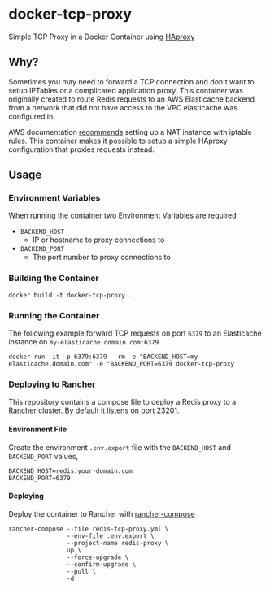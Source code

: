 # docker-tcp-proxy
Simple TCP Proxy in a Docker Container using [HAproxy](http://www.haproxy.org/)

## Why?
Sometimes you may need to forward a TCP connection and don't want to setup IPTables or a complicated application proxy. This container was originally created to route Redis requests to an AWS Elasticache backend from a network that did not have access to the VPC elasticache was configured in.

AWS documentation [recommends](https://docs.aws.amazon.com/AmazonElastiCache/latest/UserGuide/Access.Outside.html) setting up a NAT instance with iptable rules. This container makes it possible to setup a simple HAproxy configuration that proxies requests instead.

## Usage
### Environment Variables

When running the container two Environment Variables are required

- `BACKEND_HOST`
  - IP or hostname to proxy connections to
- `BACKEND_PORT`
  - The port number to proxy connections to

### Building the Container

```
docker build -t docker-tcp-proxy .
```

### Running the Container

The following example forward TCP requests on port `6379` to an Elasticache instance on `my-elasticache.domain.com:6379`

```
docker run -it -p 6379:6379 --rm -e "BACKEND_HOST=my-elasticache.domain.com" -e "BACKEND_PORT=6379 docker-tcp-proxy
```

### Deploying to Rancher
This repository contains a compose file to deploy a Redis proxy to a [Rancher](https://www.rancher.com) cluster. By default it listens on port 23201.

#### Environment File
Create the environment `.env.export` file with the `BACKEND_HOST` and `BACKEND_PORT` values,

```
BACKEND_HOST=redis.your-domain.com
BACKEND_PORT=6379
```

#### Deploying
Deploy the container to Rancher with [rancher-compose](http://docs.rancher.com/rancher/v1.0/zh/rancher-compose/)

```
rancher-compose --file redis-tcp-proxy.yml \
                --env-file .env.export \
                --project-name redis-proxy \
                up \
                --force-upgrade \
                --confirm-upgrade \
                --pull \
                -d
```
